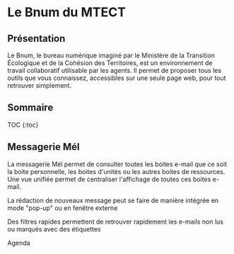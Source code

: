 # Le Bnum du MTECT

## Présentation

Le Bnum, le bureau numérique imaginé par le Ministère de la Transition Écologique et de la Cohésion des Territoires, est un environnement de travail collaboratif utilisable par les agents. Il permet de proposer tous les outils que vous connaissez, accessibles sur une seule page web, pour tout retrouver simplement.

## Sommaire

TOC {:toc}

## Messagerie Mél

La messagerie Mél permet de consulter toutes les boites e-mail que ce soit la boite personnelle, les boites d'unités ou les autres boites de ressources. Une vue unifiée permet de centraliser l'affichage de toutes ces boites e-mail.


La rédaction de nouveaux message peut se faire de manière intégrée en mode "pop-up" ou en fenêtre externe


Des filtres rapides permettent de retrouver rapidement les e-mails non lus ou marqués avec des étiquettes


Agenda